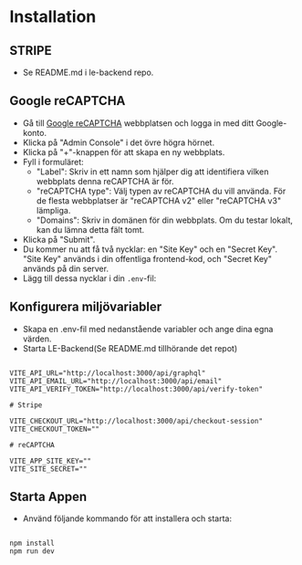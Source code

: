 # Installation

## STRIPE

- Se README.md i le-backend repo.

## Google reCAPTCHA

- Gå till [Google reCAPTCHA](https://www.google.com/recaptcha/) webbplatsen och logga in med ditt Google-konto.
- Klicka på "Admin Console" i det övre högra hörnet.
- Klicka på "+"-knappen för att skapa en ny webbplats.
- Fyll i formuläret:
  - "Label": Skriv in ett namn som hjälper dig att identifiera vilken webbplats denna reCAPTCHA är för.
  - "reCAPTCHA type": Välj typen av reCAPTCHA du vill använda. För de flesta webbplatser är "reCAPTCHA v2" eller "reCAPTCHA v3" lämpliga.
  - "Domains": Skriv in domänen för din webbplats. Om du testar lokalt, kan du lämna detta fält tomt.
- Klicka på "Submit".
- Du kommer nu att få två nycklar: en "Site Key" och en "Secret Key". "Site Key" används i din offentliga frontend-kod, och "Secret Key" används på din server.
- Lägg till dessa nycklar i din `.env`-fil:

## Konfigurera miljövariabler

- Skapa en .env-fil med nedanstående variabler och ange dina egna värden.
- Starta LE-Backend(Se README.md tillhörande det repot)

```

VITE_API_URL="http://localhost:3000/api/graphql"
VITE_API_EMAIL_URL="http://localhost:3000/api/email"
VITE_API_VERIFY_TOKEN="http://localhost:3000/api/verify-token"

# Stripe

VITE_CHECKOUT_URL="http://localhost:3000/api/checkout-session"
VITE_CHECKOUT_TOKEN=""

# reCAPTCHA

VITE_APP_SITE_KEY=""
VITE_SITE_SECRET=""

```

## Starta Appen

- Använd följande kommando för att installera och starta:

```

npm install
npm run dev

```

```

```
